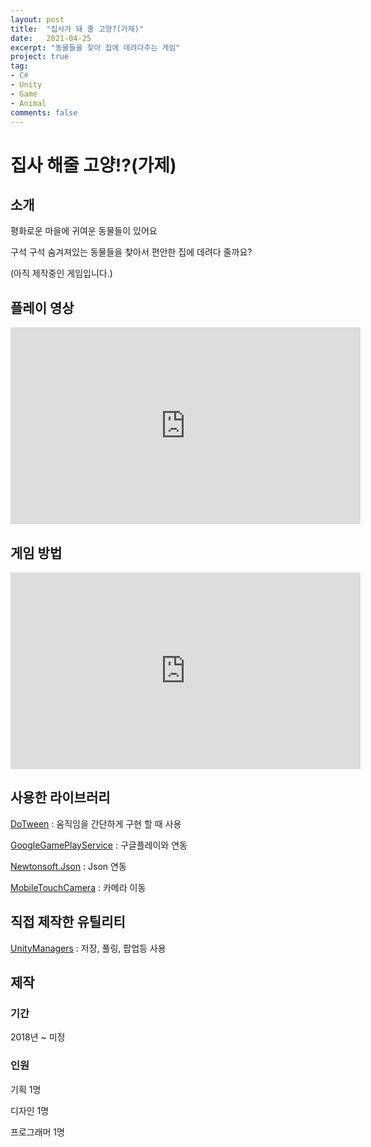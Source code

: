 ```yaml
---
layout: post
title:  "집사가 돼 줄 고양?(가제)"
date:   2021-04-25
excerpt: "동물들을 찾아 집에 데려다주는 게임"
project: true
tag:
- C#
- Unity
- Game
- Animal
comments: false
---
```


# 집사 해줄 고양!?(가제)

## 소개
평화로운 마을에 귀여운 동물들이 있어요

구석 구석 숨겨져있는 동물들을 찾아서 편안한 집에 데려다 줄까요?

(아직 제작중인 게임입니다.)

## 플레이 영상

<iframe width="560" height="315" src="https://www.youtube.com/embed/vdve4aJZDgg" title="YouTube video player" frameborder="0" allow="accelerometer; autoplay; clipboard-write; encrypted-media; gyroscope; picture-in-picture" allowfullscreen></iframe>

## 게임 방법

<iframe width="560" height="315" src="https://www.youtube.com/embed/xKOjjsiz298" title="YouTube video player" frameborder="0" allow="accelerometer; autoplay; clipboard-write; encrypted-media; gyroscope; picture-in-picture" allowfullscreen></iframe>

## 사용한 라이브러리
[DoTween](http://dotween.demigiant.com/) : 움직임을 간단하게 구현 할 때 사용

[GoogleGamePlayService](https://developers.google.com/games/services/integration) : 구글플레이와 연동

[Newtonsoft.Json](https://github.com/JamesNK/Newtonsoft.Json/releases) : Json 연동

[MobileTouchCamera](https://assetstore.unity.com/packages/tools/camera/mobile-touch-camera-43960) : 카메라 이동

## 직접 제작한 유틸리티
[UnityManagers](https://github.com/aszd0708/UnityGameManagers) : 저장, 풀링, 팝업등 사용

## 제작

### 기간

2018년 ~ 미정

### 인원
기획 1명

디자인 1명

프로그래머 1명
